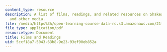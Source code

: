 ```yaml
---
content_type: resource
description: A list of films, readings, and related resources on Shakespeare in film
  and other media.
file: /media/https%3A/open-learning-course-data-rc.s3.amazonaws.com/21l-435-shakespeare-film-and-media-fall-2002/5ccf18a7504363b89e2393ef90eb852a_f02filmreadings.pdf
file_type: application/pdf
resourcetype: Document
title: Films and Readings
uid: 5ccf18a7-5043-63b8-9e23-93ef90eb852a
---
```

